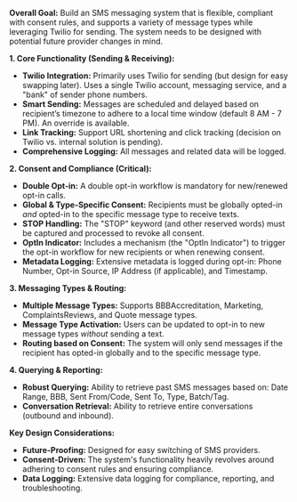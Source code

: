 **Overall Goal:** Build an SMS messaging system that is flexible, compliant with consent rules, and supports a variety of message types while leveraging 
Twilio for sending.  The system needs to be designed with potential future provider changes in mind.

**1. Core Functionality (Sending & Receiving):**

*   **Twilio Integration:** Primarily uses Twilio for sending (but design for easy swapping later).  Uses a single Twilio account, messaging service, 
and a "bank" of sender phone numbers.
*   **Smart Sending:**  Messages are scheduled and delayed based on recipient’s timezone to adhere to a local time window (default 8 AM - 7 PM). An 
override is available.
*   **Link Tracking:**  Support URL shortening and click tracking (decision on Twilio vs. internal solution is pending).
*   **Comprehensive Logging:**  All messages and related data will be logged.

**2. Consent and Compliance (Critical):**

*   **Double Opt-in:** A double opt-in workflow is mandatory for new/renewed opt-in calls.
*   **Global & Type-Specific Consent:** Recipients must be globally opted-in *and* opted-in to the specific message type to receive texts.
*   **STOP Handling:**  The "STOP" keyword (and other reserved words) must be captured and processed to revoke all consent.
*   **OptIn Indicator:** Includes a mechanism (the "OptIn Indicator") to trigger the opt-in workflow for new recipients or when renewing consent.
*   **Metadata Logging:** Extensive metadata is logged during opt-in: Phone Number, Opt-in Source, IP Address (if applicable), and Timestamp.

**3. Messaging Types & Routing:**

*   **Multiple Message Types:** Supports BBBAccreditation, Marketing, ComplaintsReviews, and Quote message types.
*   **Message Type Activation:** Users can be updated to opt-in to new message types *without* sending a text.
*   **Routing based on Consent:** The system will only send messages if the recipient has opted-in globally and to the specific message type.

**4. Querying & Reporting:**

*   **Robust Querying:**  Ability to retrieve past SMS messages based on: Date Range, BBB, Sent From/Code, Sent To, Type, Batch/Tag.
*   **Conversation Retrieval:**  Ability to retrieve entire conversations (outbound and inbound).



**Key Design Considerations:**

*   **Future-Proofing:** Designed for easy switching of SMS providers.
*   **Consent-Driven:**  The system's functionality heavily revolves around adhering to consent rules and ensuring compliance.
*   **Data Logging:**  Extensive data logging for compliance, reporting, and troubleshooting.